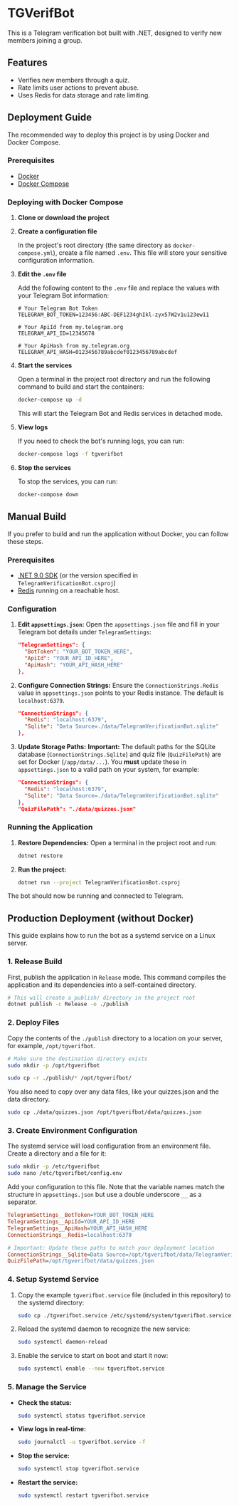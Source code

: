 # TGVerifBot

This is a Telegram verification bot built with .NET, designed to verify new members joining a group.

## Features

- Verifies new members through a quiz.
- Rate limits user actions to prevent abuse.
- Uses Redis for data storage and rate limiting.

## Deployment Guide

The recommended way to deploy this project is by using Docker and Docker Compose.

### Prerequisites

- [Docker](https://www.docker.com/get-started)
- [Docker Compose](https://docs.docker.com/compose/install/)

### Deploying with Docker Compose

1.  **Clone or download the project**

2.  **Create a configuration file**

    In the project's root directory (the same directory as `docker-compose.yml`), create a file named `.env`. This file will store your sensitive configuration information.

3.  **Edit the `.env` file**

    Add the following content to the `.env` file and replace the values with your Telegram Bot information:

    ```env
    # Your Telegram Bot Token
    TELEGRAM_BOT_TOKEN=123456:ABC-DEF1234ghIkl-zyx57W2v1u123ew11
    
    # Your ApiId from my.telegram.org
    TELEGRAM_API_ID=12345678
    
    # Your ApiHash from my.telegram.org
    TELEGRAM_API_HASH=0123456789abcdef0123456789abcdef
    ```

4.  **Start the services**

    Open a terminal in the project root directory and run the following command to build and start the containers:

    ```bash
    docker-compose up -d
    ```

    This will start the Telegram Bot and Redis services in detached mode.

5.  **View logs**

    If you need to check the bot's running logs, you can run:

    ```bash
    docker-compose logs -f tgverifbot
    ```

6.  **Stop the services**

    To stop the services, you can run:

    ```bash
    docker-compose down
    ```

## Manual Build

If you prefer to build and run the application without Docker, you can follow these steps.

### Prerequisites

- [.NET 9.0 SDK](https://dotnet.microsoft.com/download/dotnet/9.0) (or the version specified in `TelegramVerificationBot.csproj`)
- [Redis](https://redis.io/docs/getting-started/installation/) running on a reachable host.

### Configuration

1.  **Edit `appsettings.json`:**
    Open the `appsettings.json` file and fill in your Telegram bot details under `TelegramSettings`:

    ```json
    "TelegramSettings": {
      "BotToken": "YOUR_BOT_TOKEN_HERE",
      "ApiId": "YOUR_API_ID_HERE",
      "ApiHash": "YOUR_API_HASH_HERE"
    },
    ```

2.  **Configure Connection Strings:**
    Ensure the `ConnectionStrings.Redis` value in `appsettings.json` points to your Redis instance. The default is `localhost:6379`.

    ```json
    "ConnectionStrings": {
      "Redis": "localhost:6379",
      "Sqlite": "Data Source=./data/TelegramVerificationBot.sqlite"
    },
    ```

3.  **Update Storage Paths:**
    **Important:** The default paths for the SQLite database (`ConnectionStrings.Sqlite`) and quiz file (`QuizFilePath`) are set for Docker (`/app/data/...`). You **must** update these in `appsettings.json` to a valid path on your system, for example:
    ```json
    "ConnectionStrings": {
      "Redis": "localhost:6379",
      "Sqlite": "Data Source=./data/TelegramVerificationBot.sqlite"
    },
    "QuizFilePath": "./data/quizzes.json"
    ```

### Running the Application

1.  **Restore Dependencies:**
    Open a terminal in the project root and run:
    ```bash
    dotnet restore
    ```

2.  **Run the project:**
    ```bash
    dotnet run --project TelegramVerificationBot.csproj
    ```

The bot should now be running and connected to Telegram.

## Production Deployment (without Docker)

This guide explains how to run the bot as a systemd service on a Linux server.

### 1. Release Build

First, publish the application in `Release` mode. This command compiles the application and its dependencies into a self-contained directory.

```bash
# This will create a publish/ directory in the project root
dotnet publish -c Release -o ./publish
```

### 2. Deploy Files

Copy the contents of the `./publish` directory to a location on your server, for example, `/opt/tgverifbot`.

```bash
# Make sure the destination directory exists
sudo mkdir -p /opt/tgverifbot

sudo cp -r ./publish/* /opt/tgverifbot/
```

You also need to copy over any data files, like your quizzes.json and the data directory.

```bash
sudo cp ./data/quizzes.json /opt/tgverifbot/data/quizzes.json
```

### 3. Create Environment Configuration

The systemd service will load configuration from an environment file. Create a directory and a file for it:

```bash
sudo mkdir -p /etc/tgverifbot
sudo nano /etc/tgverifbot/config.env
```

Add your configuration to this file. Note that the variable names match the structure in `appsettings.json` but use a double underscore `__` as a separator.

```ini
TelegramSettings__BotToken=YOUR_BOT_TOKEN_HERE
TelegramSettings__ApiId=YOUR_API_ID_HERE
TelegramSettings__ApiHash=YOUR_API_HASH_HERE
ConnectionStrings__Redis=localhost:6379

# Important: Update these paths to match your deployment location
ConnectionStrings__Sqlite=Data Source=/opt/tgverifbot/data/TelegramVerificationBot.sqlite
QuizFilePath=/opt/tgverifbot/data/quizzes.json
```

### 4. Setup Systemd Service

1.  Copy the example `tgverifbot.service` file (included in this repository) to the systemd directory:

    ```bash
    sudo cp ./tgverifbot.service /etc/systemd/system/tgverifbot.service
    ```

2.  Reload the systemd daemon to recognize the new service:

    ```bash
    sudo systemctl daemon-reload
    ```

3.  Enable the service to start on boot and start it now:

    ```bash
    sudo systemctl enable --now tgverifbot.service
    ```

### 5. Manage the Service

-   **Check the status:**

    ```bash
    sudo systemctl status tgverifbot.service
    ```

-   **View logs in real-time:**

    ```bash
    sudo journalctl -u tgverifbot.service -f
    ```

-   **Stop the service:**

    ```bash
    sudo systemctl stop tgverifbot.service
    ```

-   **Restart the service:**

    ```bash
    sudo systemctl restart tgverifbot.service
    ```
